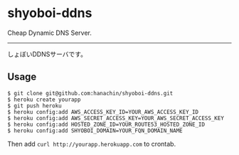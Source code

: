 shyoboi-ddns
============
Cheap Dynamic DNS Server.

- - -

しょぼいDDNSサーバです。

## Usage

```
$ git clone git@github.com:hanachin/shyoboi-ddns.git
$ heroku create yourapp
$ git push heroku
$ heroku config:add AWS_ACCESS_KEY_ID=YOUR_AWS_ACCESS_KEY_ID
$ heroku config:add AWS_SECRET_ACCESS_KEY=YOUR_AWS_SECRET_ACCESS_KEY
$ heroku config:add HOSTED_ZONE_ID=YOUR_ROUTE53_HOSTED_ZONE_ID
$ heroku config:add SHYOBOI_DOMAIN=YOUR_FQN_DOMAIN_NAME
```

Then add `curl http://yourapp.herokuapp.com` to crontab.
